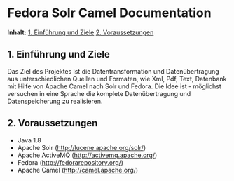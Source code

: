 Fedora Solr Camel Documentation
====

**Inhalt:**
[1. Einführung und Ziele](#1)
[2. Voraussetzungen](#2)

<a name="1"></a>
## 1. Einführung und Ziele ##

Das Ziel des Projektes ist die Datentransformation und Datenübertragung aus unterschiedlichen
Quellen und Formaten, wie Xml, Pdf, Text, Datenbank mit Hilfe von Apache Camel nach Solr und Fedora.
Die Idee ist - möglichst versuchen in eine Sprache die komplete Datenübertragung und Datenspeicherung zu realisieren.

<a name="2"></a>
## 2. Voraussetzungen ##
  * Java 1.8
  * Apache Solr (http://lucene.apache.org/solr/)
  * Apache ActiveMQ (http://activemq.apache.org/)
  * Fedora (http://fedorarepository.org/)
  * Apache Camel (http://camel.apache.org/)



